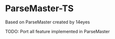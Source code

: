 # ParseMaster-TS

Based on ParseMaster created by 14eyes

TODO: Port all feature implemented in ParseMaster